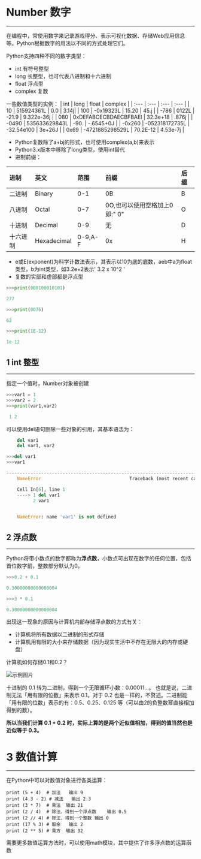 # Number 数字

-------------------------------------------------------------------

在编程中，常使用数字来记录游戏得分、表示可视化数据、存储Web应用信息等。Python根据数字的用法以不同的方式处理它们。

Python支持四种不同的数字类型：
- int 有符号整型
- long 长整型，也可代表八进制和十六进制
- float 浮点型
- complex 复数

一些数值类型的实例：
| int | long | float | complex |
| :--- | :--- | :--- | :--- |
| 10 | 515924361L | 0.0 | 3.14j|
| 100 | -0x19323L | 15.20 | 45.j |
| -786 | 0122L | -21.9 | 9.322e-36j |
| 080 | 0xDEFABCECBDAECBFBAEl | 32.3e+18 | .876j |
| -0490 | 535633629843L | -90. | -.6545+0J |
| -0x260 | 	-052318172735L | -32.54e100 | 3e+26J |
| 0x69 | -4721885298529L | 70.2E-12 | 4.53e-7j |

- Python复数除了a+bj的形式，也可使用complex(a,b)来表示
- Python3.x版本中移除了long类型，使用int替代
- 进制前缀：

| 进制 | 英文 | 范围 | 前缀 | 后缀 |
| :--| :-- | :-- | :-- | :-- |
|二进制 | Binary | 0-1 | 0B | B |
|八进制 | Octal | 0-7 | 0O,也可以使用空格加上0 即:" 0" | O |
|十进制 | Decimal | 0-9 | 无 | D |
|十六进制 | Hexadecimal | 0-9,A-F | 0x | H |

- e或E(exponent)为科学计数法表示，其表示以10为底的底数，aeb中a为float类型，b为int类型，如3.2e+2表示' 3.2 x 10^2 '
- 复数的实部和虚部都是浮点型


```python
>>>print(0B0100010101)

277
``` 


```python
>>>print(0O76)

62
```

```python
>>>print(1E-12)

1e-12
```
    

## 1 int 整型

-------------------------------------------------------------------

指定一个值时，Number对象被创建


```python
>>>var1 = 1
>>>var2 = 2
>>>print(var1,var2)

 1 2
```
    
可以使用del语句删除一些对象的引用，其基本语法为：
```python
    del var1
    del var1, var2
```


```python
>>>del var1
>>>var1

---------------------------------------------------------------------------
    NameError                                 Traceback (most recent call last)

    Cell In[6], line 1
    ----> 1 del var1
          2 var1
    

    NameError: name 'var1' is not defined
```

## 2 浮点数

-------------------------------------------------------------------

Python将带小数点的数字都称为**浮点数**，小数点可出现在数字的任何位置，包括首位数字前，整数部分默认为0。


```python
>>>0.2 + 0.1

0.30000000000000004
```

```python
>>>3 * 0.1

0.30000000000000004
```

出现这一现象的原因与计算机内部存储浮点数的方式有关：
- 计算机将所有数据以二进制的形式存储
- 计算机用有限的大小来存储数据（因为现实生活中不存在无限大的内存或硬盘）

计算机如何存储0.1和0.2？

![示例图片](..\images\二进制数据存储.png)

十进制的 0.1 转为二进制，得到一个无限循环小数：0.00011…。
也就是说，二进制无法「用有限的位数」来表示 0.1。对于 0.2 也是一样的，不赘述。二进制能「用有限的位数」表示的有：0.5、0.25、0.125 等（可以由2的负整数幂直接相加得到的数）。

**所以当我们计算 0.1 + 0.2 时，实际上算的是两个近似值相加，得到的值当然也是近似等于 0.3。**

# 3 数值计算

------

在Python中可以对数值对象进行各类运算：

```
print (5 + 4)  # 加法   输出 9
print (4.3 - 2) # 减法   输出 2.3
print (3 * 7)  # 乘法  输出 21
print (2 / 4)  # 除法，得到一个浮点数    输出 0.5
print (2 // 4) # 除法，得到一个整数 输出 0
print (17 % 3) # 取余   输出 2
print (2 ** 5) # 乘方  输出 32
```

需要更多数值运算方法时，可以使用math模块，其中提供了许多浮点数的运算函数


